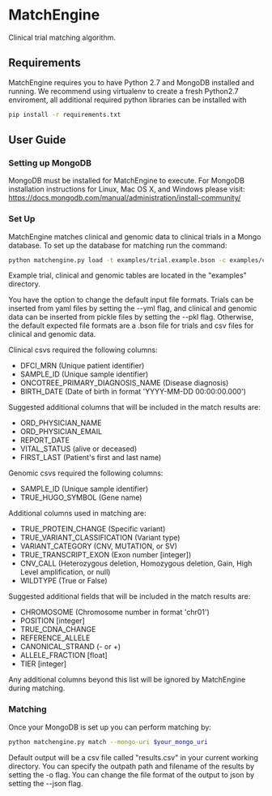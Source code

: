 # MatchEngine
Clinical trial matching algorithm.

## Requirements
MatchEngine requires you to have Python 2.7 and MongoDB installed and running. We recommend using virtualenv to create a fresh Python2.7 enviroment, all additional required python libraries can be installed with
```bash
pip install -r requirements.txt
```

## User Guide
### Setting up MongoDB
MongoDB must be installed for MatchEngine to execute. For MongoDB installation instructions
for Linux, Mac OS X, and Windows please visit:
https://docs.mongodb.com/manual/administration/install-community/

### Set Up
MatchEngine matches clinical and genomic data to clinical trials in a Mongo
database. To set up the database for matching run the command:
```bash
python matchengine.py load -t examples/trial.example.bson -c examples/clinical.example.csv -g examples/clinical.example.csv --mongo-uri $your_mongo_uri
```

Example trial, clinical and genomic tables are located in the "examples" directory.

You have the option to change the default input file formats.
Trials can be inserted from yaml files by setting the --yml flag, and
clinical and genomic data can be inserted from pickle files by setting the --pkl flag.
Otherwise, the default expected file formats are a .bson file for trials
and csv files for clinical and genomic data.

Clinical csvs required the following columns:
- DFCI_MRN (Unique patient identifier)
- SAMPLE_ID (Unique sample identifier)
- ONCOTREE_PRIMARY_DIAGNOSIS_NAME (Disease diagnosis)
- BIRTH_DATE (Date of birth in format 'YYYY-MM-DD 00:00:00.000')

Suggested additional columns that will be included in the match results are:
- ORD_PHYSICIAN_NAME
- ORD_PHYSICIAN_EMAIL
- REPORT_DATE
- VITAL_STATUS (alive or deceased)
- FIRST_LAST (Patient's first and last name)

Genomic csvs required the following columns:
- SAMPLE_ID (Unique sample identifier)
- TRUE_HUGO_SYMBOL (Gene name)
    
Additional columns used in matching are:
- TRUE_PROTEIN_CHANGE (Specific variant)
- TRUE_VARIANT_CLASSIFICATION (Variant type)
- VARIANT_CATEGORY (CNV, MUTATION, or SV)
- TRUE_TRANSCRIPT_EXON (Exon number [integer])
- CNV_CALL (Heterozygous deletion, Homozygous deletion, Gain, High Level amplification, or null)
- WILDTYPE (True or False)

Suggested additional fields that will be included in the match results are:
- CHROMOSOME (Chromosome number in format 'chr01')
- POSITION [integer]
- TRUE_CDNA_CHANGE
- REFERENCE_ALLELE
- CANONICAL_STRAND (- or +)
- ALLELE_FRACTION [float]
- TIER [integer]
    
Any additional columns beyond this list will be ignored by MatchEngine during matching.

### Matching
Once your MongoDB is set up you can perform matching by:
```bash
python matchengine.py match --mongo-uri $your_mongo_uri
```

Default output will be a csv file called "results.csv" in your current working directory.
You can specify the outpath path and filename of the results by setting the -o flag.
You can change the file format of the output to json by setting the --json flag.
